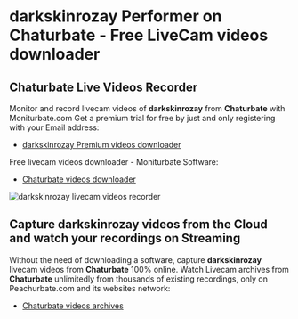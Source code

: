 # darkskinrozay Performer on Chaturbate - Free LiveCam videos downloader

## Chaturbate Live Videos Recorder

Monitor and record livecam videos of **darkskinrozay** from **Chaturbate** with Moniturbate.com
Get a premium trial for free by just and only registering with your Email address:
* [darkskinrozay Premium videos downloader](https://moniturbate.com/request-demo-licence-key.html)

Free livecam videos downloader - Moniturbate Software:
* [Chaturbate videos downloader](https://moniturbate.com/moniturbate-download-software.html)

![darkskinrozay livecam videos recorder](https://peachurnet.com/templates/moniturbate-software.png)


## Capture darkskinrozay videos from the Cloud and watch your recordings on Streaming

Without the need of downloading a software, capture **darkskinrozay** livecam videos from **Chaturbate** 100% online.
Watch Livecam archives from **Chaturbate** unlimitedly from thousands of existing recordings, only on Peachurbate.com and its websites network:
* [Chaturbate videos archives](https://peachurnet.com/)